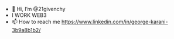 - 👋 Hi, I’m @21givenchy
- I WORK WEB3
- 📫 How to reach me https://www.linkedin.com/in/george-karani-3b9a8b1b2/

<!---
21givenchy/21givenchy is a ✨ special ✨ repository because its `README.md` (this file) appears on your GitHub profile.
You can click the Preview link to take a look at your changes.
--->
